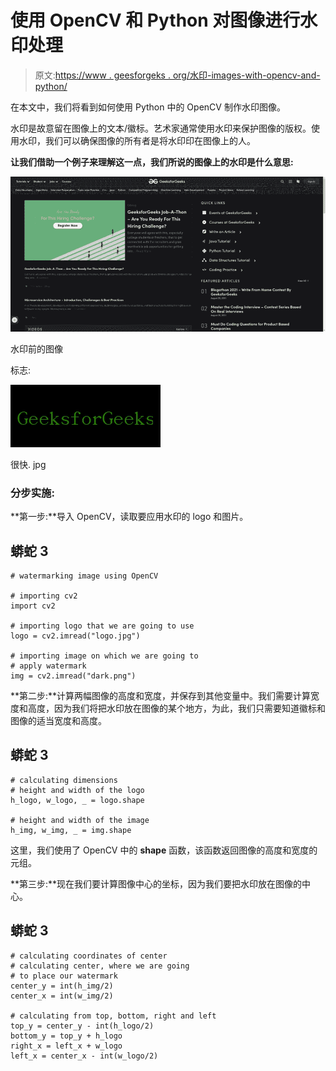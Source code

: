 # 使用 OpenCV 和 Python 对图像进行水印处理

> 原文:[https://www . geesforgeks . org/水印-images-with-opencv-and-python/](https://www.geeksforgeeks.org/watermarking-images-with-opencv-and-python/)

在本文中，我们将看到如何使用 Python 中的 OpenCV 制作水印图像。

水印是故意留在图像上的文本/徽标。艺术家通常使用水印来保护图像的版权。使用水印，我们可以确保图像的所有者是将水印印在图像上的人。

**让我们借助一个例子来理解这一点，我们所说的图像上的水印是什么意思:**

![](img/d5bfed61973a8c7dbbd7dfa33c8b98c0.png)

水印前的图像

标志:

![](img/b6304666addc056095dfc6e62d8da627.png)

很快. jpg

### **分步实施:**

**第一步:**导入 OpenCV，读取要应用水印的 logo 和图片。

## 蟒蛇 3

```
# watermarking image using OpenCV

# importing cv2
import cv2

# importing logo that we are going to use
logo = cv2.imread("logo.jpg")

# importing image on which we are going to 
# apply watermark
img = cv2.imread("dark.png")
```

**第二步:**计算两幅图像的高度和宽度，并保存到其他变量中。我们需要计算宽度和高度，因为我们将把水印放在图像的某个地方，为此，我们只需要知道徽标和图像的适当宽度和高度。

## 蟒蛇 3

```
# calculating dimensions
# height and width of the logo
h_logo, w_logo, _ = logo.shape

# height and width of the image
h_img, w_img, _ = img.shape
```

这里，我们使用了 OpenCV 中的 **shape** 函数，该函数返回图像的高度和宽度的元组。

**第三步:**现在我们要计算图像中心的坐标，因为我们要把水印放在图像的中心。

## 蟒蛇 3

```
# calculating coordinates of center
# calculating center, where we are going 
# to place our watermark
center_y = int(h_img/2)
center_x = int(w_img/2)

# calculating from top, bottom, right and left
top_y = center_y - int(h_logo/2)
bottom_y = top_y + h_logo
right_x = left_x + w_logo
left_x = center_x - int(w_logo/2)
```
